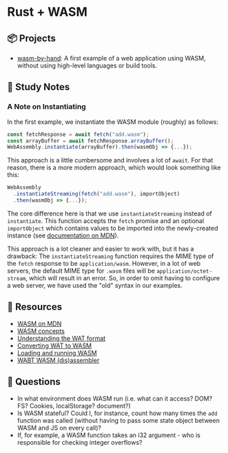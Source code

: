 # Rust + WASM
## 📦 Projects
- [wasm-by-hand](wasm-by-hand): A first example of a web application using WASM, without using high-level languages or build tools.

## 📓 Study Notes
### A Note on Instantiating
In the first example, we instantiate the WASM module (roughly) as follows:

```javascript
const fetchResponse = await fetch("add.wasm");
const arrayBuffer = await fetchResponse.arrayBuffer();
WebAssembly.instantiate(arrayBuffer).then(wasmObj => {...});
```

This approach is a little cumbersome and involves a lot of `await`. For that reason, there is a more modern approach, which would look something like this:

```javascript
WebAssembly
  .instantiateStreaming(fetch("add.wasm"), importObject)
  .then(wasmObj => {...});
```

The core difference here is that we use `instantiateStreaming` instead of `instantiate`. This function accepts the `fetch` promise and an optional `importObject` which contains values to be imported into the newly-created instance (see [documentation on MDN](https://developer.mozilla.org/en-US/docs/Web/JavaScript/Reference/Global_Objects/WebAssembly/instantiateStreaming)).

This approach is a lot cleaner and easier to work with, but it has a drawback: The `instantiateStreaming` function requires the MIME type of the `fetch` response to be `application/wasm`. However, in a lot of web servers, the default MIME type for `.wasm` files will be `application/octet-stream`, which will result in an error. So, in order to omit having to configure a web server, we have used the "old" syntax in our examples.

## 🎒 Resources
- [WASM on MDN](https://developer.mozilla.org/en-US/docs/WebAssembly)
- [WASM concepts](https://developer.mozilla.org/en-US/docs/WebAssembly/Concepts)
- [Understanding the WAT format](https://developer.mozilla.org/en-US/docs/WebAssembly/Understanding_the_text_format)
- [Converting WAT to WASM](https://developer.mozilla.org/en-US/docs/WebAssembly/Text_format_to_wasm)
- [Loading and running WASM](https://developer.mozilla.org/en-US/docs/WebAssembly/Loading_and_running)
- [WABT WASM (dis)assembler](https://github.com/WebAssembly/wabt/blob/master/README.md)

## 🙋 Questions
- In what environment does WASM run (i.e. what can it access? DOM? FS? Cookies, localStorage? document?)
- Is WASM stateful? Could I, for instance, count how many times the `add` function was called (without having to pass some state object between WASM and JS on every call)?
- If, for example, a WASM function takes an i32 argument - who is responsible for checking integer overflows?